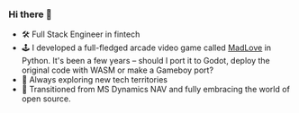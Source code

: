 ### Hi there 👋

- 🛠️ Full Stack Engineer in fintech
- 🕹️ I developed a full-fledged arcade video game called [MadLove](https://github.com/StefanAvra/madlove) in Python. It's been a few years – should I port it to Godot, deploy the original code with WASM or make a Gameboy port?
- 🧐 Always exploring new tech territories
- 🎉 Transitioned from MS Dynamics NAV and fully embracing the world of open source.
